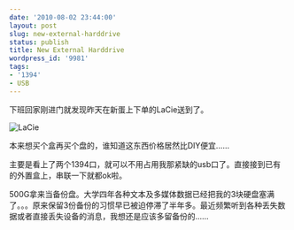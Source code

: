```yaml
---
date: '2010-08-02 23:44:00'
layout: post
slug: new-external-harddrive
status: publish
title: New External Harddrive
wordpress_id: '9981'
tags:
- '1394'
- USB
---
```


下班回家刚进门就发现昨天在新蛋上下单的LaCie送到了。

![LaCie](https://lh6faa.bay.livefilestore.com/y1mKAiFXD9TClM3JoyUlyB0BNGn-Iyt6NssTF8c7qEersGHfMucjQ5ceAvTrCgTMw6R37bX0edHXC8NznQwaaS3FKs2h2_1ka5F6W1i4ogM_CASVscsC4kS8fWrzqDBeEjsK2sO_v9egogTRZ_f4IvKyA/LaCie[74].jpg?download&psid=1) 

本来想买个盒再买个盘的，谁知道这东西价格居然比DIY便宜……

主要是看上了两个1394口，就可以不用占用我那紧缺的usb口了。直接接到已有的外置盒上，串联一下就都ok啦。

500G拿来当备份盘。大学四年各种文本及多媒体数据已经把我的3块硬盘塞满了。。。原来保留3份备份的习惯早已被迫停滞了半年多。最近频繁听到各种丢失数据或者直接丢失设备的消息，我想还是应该多留备份的……
